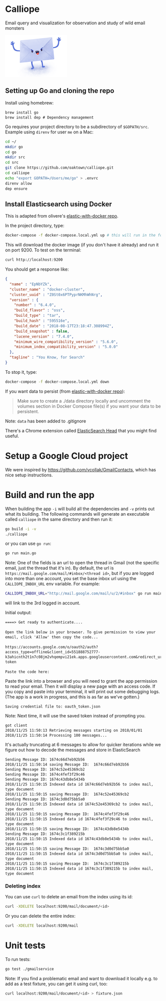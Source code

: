 # Calliope
Email query and visualization for observation and study of wild email monsters

![angry faced envelope with arms waving](images/email_monster.png)


## Setting up Go and cloning the repo

Install using homebrew:

```
brew install go
brew install dep # Dependency management
```

Go requires your project directory to be a subdirectory of `$GOPATH/src`.
Example using `direnv` for user `me` on a Mac:


```bash
cd ~/
mkdir go
cd go
mkdir src
cd src
git clone https://github.com/oaktown/calliope.git
cd calliope
echo "export GOPATH=/Users/me/go" > .envrc
direnv allow
dep ensure
```

## Install Elasticsearch using Docker

This is adapted from olivere's [elastic-with-docker repo](https://github.com/olivere/elastic-with-docker).

In the project directory, type:

```bash
docker-compose -f docker-compose.local.yml up # this will run in the foreground
```

This will download the docker image (if you don't have it already) and run it on port 9200.
To test on the terminal:

```bash
curl http://localhost:9200
```

You should get a response like:

```json
{
  "name" : "EpNbYZk",
  "cluster_name" : "docker-cluster",
  "cluster_uuid" : "Z0St0x6PTPyprNKMhWhNrg",
  "version" : {
    "number" : "6.4.0",
    "build_flavor" : "oss",
    "build_type" : "tar",
    "build_hash" : "595516e",
    "build_date" : "2018-08-17T23:18:47.308994Z",
    "build_snapshot" : false,
    "lucene_version" : "7.4.0",
    "minimum_wire_compatibility_version" : "5.6.0",
    "minimum_index_compatibility_version" : "5.0.0"
  },
  "tagline" : "You Know, for Search"
}
```

To stop it, type:

```bash
docker-compose -f docker-compose.local.yml down
```

If you want data to persist (from [elastic-with-docker repo](https://github.com/olivere/elastic-with-docker)):

> Make sure to create a ./data directory locally and uncomment the volumes section in Docker Compose file(s) if you want your data to be persistent.

Note: `data` has been added to .gitignore

There's a Chrome extension called [ElasticSearch Head](https://chrome.google.com/webstore/detail/elasticsearch-head/ffmkiejjmecolpfloofpjologoblkegm) that you might find useful.

# Setup a Google Cloud project

We were inspired by https://github.com/vcollak/GmailContacts, which has nice
setup instructions.

# Build and run the app

When building the app `-i` will build all the dependencies and `-v` prints
out what its building.  The following commands will generate an executable
called `calliope` in the same directory and then run it:

```bash
go build -i -v
./calliope
```
or you can use `go run`:

```bash
go run main.go
```

Note: One of the fields is an url to open the thread in Gmail (not the specific email, just the thread that it's in). 
By default, the url is `https://mail.google.com/mail/#inbox/<thread id>`, but if you are logged into more than one
account, you set the base inbox url using the `CALLIOPE_INBOX_URL` env variable. For example:

```bash
CALLIOPE_INBOX_URL="http://mail.google.com/mail/u/2/#inbox" go run main.go
```

will link to the 3rd logged in account.

Initial output:
```
====> Get ready to authenticate....

Open the link below in your browser. To give permission to view your email, click 'Allow' then copy the code...

https://accounts.google.com/o/oauth2/auth?access_type=offline&client_id=551888752777-k3ahicnth2t1n7c08jm2vhqempvi21ek.apps.googleusercontent.com&redirect_uri=urn%3Aietf%3Awg%3Aoauth%3A2.0%3Aoob&response_type=code&scope=https%3A%2F%2Fwww.googleapis.com%2Fauth%2Fgmail.readonly&state=state-token

Paste the code here:
```

Paste the link into a browser and you will need to grant the app permission
to read your email.  Then it will display a new page with an access code.  If
you copy and paste into your terminal, it will print out some debugging logs.
(The app is a work in progress, and this is as far as we've gotten.)


```
Saving credential file to: oauth_token.json
```

Note: Next time, it will use the saved token instead of prompting you.

```
got client
2018/11/25 11:50:13 Retrieving messages starting on 2018/01/01
2018/11/25 11:50:14 Processing 100 messages...
```

It's actually truncating at 6 messages to allow for quicker iterations while
we figure out how to decode the messages and store in ElasticSearch

```
Sending Message ID: 1674c66d7eb92b56
2018/11/25 11:50:14 saving Message ID:  1674c66d7eb92b56
Sending Message ID: 1674c52e45369cb2
Sending Message ID: 1674c4fef3f29c46
Sending Message ID: 1674c43db8e5434b
2018/11/25 11:50:15 Indexed data id 1674c66d7eb92b56 to index mail, type document
2018/11/25 11:50:15 saving Message ID:  1674c52e45369cb2
Sending Message ID: 1674c3d0d75bb5a0
2018/11/25 11:50:15 Indexed data id 1674c52e45369cb2 to index mail, type document
2018/11/25 11:50:15 saving Message ID:  1674c4fef3f29c46
2018/11/25 11:50:15 Indexed data id 1674c4fef3f29c46 to index mail, type document
2018/11/25 11:50:15 saving Message ID:  1674c43db8e5434b
Sending Message ID: 1674c3c1f389215b
2018/11/25 11:50:15 Indexed data id 1674c43db8e5434b to index mail, type document
2018/11/25 11:50:15 saving Message ID:  1674c3d0d75bb5a0
2018/11/25 11:50:15 Indexed data id 1674c3d0d75bb5a0 to index mail, type document
2018/11/25 11:50:15 saving Message ID:  1674c3c1f389215b
2018/11/25 11:50:15 Indexed data id 1674c3c1f389215b to index mail, type document
```

### Deleting index
You can use `curl` to delete an email from the index using its id:
```bash
curl -XDELETE localhost:9200/mail/document/<id>
```

Or you can delete the entire index:
```bash
curl -XDELETE localhost:9200/mail
```

# Unit tests
To run tests:

```bash
go test ./gmailservice
```

Note: If you find a problematic email and want to download it locally e.g. to add as a test fixture, 
you can get it using curl, too:

```bash
curl localhost:9200/mail/document/<id> > fixture.json
```